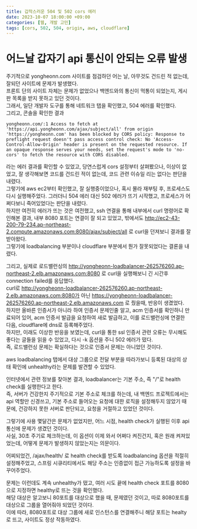 ```yaml
---
title: 갑작스러운 504 및 502 cors 에러
date: 2023-10-07 18:00:00 +09:00
categories: [웹, 개발 고민]
tags: [cors, 502, 504, origin, aws, cloudflare]
---
```


# 어느날 갑자기 api 통신이 안되는 오류 발생

주기적으로 yongheonn.com 사이트를 점검하던 어는 날, 아무것도 건드린 적 없는데, 잘되던 사이트에 문제가 발생했다.  
프론트 단의 사이트 자체는 문제가 없었으나 백엔드와의 통신이 먹통이 되었는지, 게시판 목록을 받지 못하고 있던 것이다.  
그래서, 일단 개발자 도구를 통해 네트워크 탭을 확인했고, 504 에러를 확인했다.  
그리고, 콘솔을 확인한 결과

`yongheonn.com/:1 Access to fetch at 'https://api.yongheonn.com/ajax/subject/all' from origin 'https://yongheonn.com' has been blocked by CORS policy: Response to preflight request doesn't pass access control check: No 'Access-Control-Allow-Origin' header is present on the requested resource. If an opaque response serves your needs, set the request's mode to 'no-cors' to fetch the resource with CORS disabled.`

라는 에러 결과를 확인할 수 있었고, 당연스럽게 cors 설정부터 살펴봤으나, 이상이 없었고, 잘 생각해보면 코드를 건드린 적이 없는데, 코드 관련 이슈일 리는 없다는 판단을 내렸다.  
그렇기에 aws ec2부터 확인했고, 잘 실행중이었으나, 혹시 몰라 재부팅 후, 프로세스도 다시 실행해주었다.
그러더니 504 에러 대신 502 에러가 뜨기 시작했고, 프로세스가 어쩌다보니 죽어있었다는 판단을 내렸다.  
하지만 여전히 에러가 뜨는 것은 여전했고, ssh 연결을 통해 내부에서 curl 명령어로 확인해본 결과, 내부 8080 포트는 연결이 잘 되고 있었고, 밖에서도 http://ec2-43-200-79-234.ap-northeast-2.compute.amazonaws.com:8080/ajax/subject/all 로 curl을 던져보니 결과를 잘 받아왔다.  
그렇기에 loadbalancing 부분이나 cloudflare 부분에서 뭔가 잘못되었다는 결론을 내렸다.

그리고, 실제로 로드밸런싱의 http://yongheonn-loadbalancer-262576260.ap-northeast-2.elb.amazonaws.com:8080 로 curl을 실행해보니 긴 시간후 connection failed를 응답했다.  
curl로 http://yongheonn-loadbalancer-262576260.ap-northeast-2.elb.amazonaws.com:8080가 아닌 https://yongheonn-loadbalancer-262576260.ap-northeast-2.elb.amazonaws.com 로 줬을때, 반응이 생겼었다.  
하지만 올바른 인증서가 아니라 하여 인증서 문제인줄 알고, acm 인증서를 확인하니 만료되어 있어, acm 인증서 발급을 요청하여 새로 발급하고, 이를 로드밸런싱에 연결한 다음, cloudflare에 dns로 등록해주었다.  
하지만, 이래도 이상한 반응을 보였는데, curl을 통한 ssl 인증서 관련 오류는 무시해도 좋다는 글들을 읽을 수 있었고, 다시 -k 옵션을 주니 502 에러가 떴다.  
즉, 로드밸런싱 문제는 확실하다는 것으로 인증서 문제는 아니었던 것이다.

aws loadbalancing 탭에서 대상 그룹으로 전달 부분을 따라가보니 등록된 대상의 상태 확인에 unhealthy라는 문제를 발견할 수 있었다.

인터넷에서 관련 정보를 찾아본 결과, loadbalancer는 기본 주소, 즉 "/"로 health check를 실행한다고 한다.  
즉, 서버가 건강한지 주기적으로 기본 주소로 체크를 하는데, 내 백엔드 프로젝트에서는 api 역할만 신경쓰고, 기본 주소로 들어오는 요청에 대한 로직을 설정해두지 않았기 때문에, 건강하지 못한 서버로 판단되고, 요청을 거절하고 있었던 것이다.

그렇기에 사용 몇달간은 문제가 없었지만, 어느 시점, health check가 실행된 이후 api 통신에 문제가 생겼던 것이다.  
사실, 30초 주기로 체크하는데, 이 옵션이 이제 와서 어쩌다 켜진건지, 혹은 원래 켜져있었는데, 어떻게 문제가 발생하지 않았는지는 의문이다.

어찌되었건, /ajax/health/ 로 health check를 받도록 loadbalancing 옵션을 적절히 설정해주었고, 스프링 시큐리티에서도 해당 주소는 인증없이 접근 가능하도록 설정을 바꾸어주었다.

문제는 이런데도 계속 unhealthy가 떴고, 여러 시도 끝에 health check 포트를 8080으로 지정하면 healthy로 뜨는 것을 확인했다.  
해당 대상은 알고보니 80포트를 대상으로 했을 때, 문제였던 것이고, 따로 8080포트를 대상으로 그룹을 열어줘야 되었던 것이다.  
이에 따라, 8080포트로 대상 그룹에 새로 인스턴스를 연결해주니 해당 포트는 healty로 뜨고, 사이트도 정상 작동하였다.
